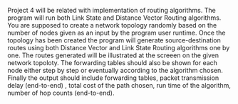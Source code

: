 Project 4 will be related with implementation of routing algorithms. The program will run both Link State and Distance Vector Routing algorithms. You are supposed to create a network topology randomly based on the number of nodes given as an input by the program user runtime. Once the topology has been created the program will generate source-destination routes using both Distance Vector and Link State Routing algorithms one by one. The routes generated will be illustrated at the screeen on the given network topoloty. The forwarding tables should also be shown for each node either step by step or eventually according to the algorithm chosen. Finally the output should include forwarding tables, packet transmission delay (end-to-end) , total cost of the path chosen, run time of the algorithm, number of hop counts (end-to-end). 
